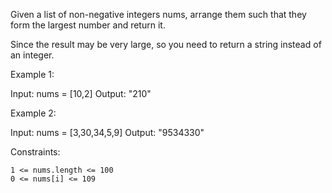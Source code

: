 Given a list of non-negative integers nums, arrange them such that they form the largest number and return it.

Since the result may be very large, so you need to return a string instead of an integer.

Example 1:

Input: nums = [10,2]
Output: "210"

Example 2:

Input: nums = [3,30,34,5,9]
Output: "9534330"

Constraints:

    1 <= nums.length <= 100
    0 <= nums[i] <= 109
